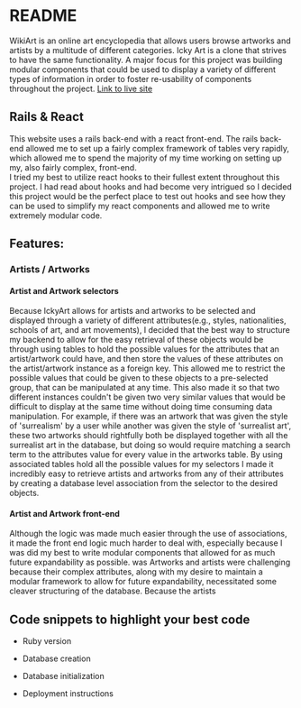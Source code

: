 # README
WikiArt is an online art encyclopedia that allows users browse artworks and artists by a multitude of different categories. Icky Art is a clone that strives to have the same functionality. A major focus for this project was building modular components that could be used to display a variety of different types of information in order to foster re-usability of components throughout the project.
[Link to live site](https://wikiartclone.herokuapp.com/)

## Rails & React
This website uses a rails back-end with a react front-end. The rails back-end allowed me to set up a fairly complex framework of tables very rapidly, which allowed me to spend the majority of my time working on setting up my, also fairly complex, front-end.  
I tried my best to utilize react hooks to their fullest extent throughout this project. I had read about hooks and had become very intrigued so I decided this project would be the perfect place to test out hooks and see how they can be used to simplify my react components and allowed me to write extremely modular code.

## Features:
### Artists / Artworks
#### Artist and Artwork selectors
Because IckyArt allows for artists and artworks to be selected and displayed through a variety of different attributes(e.g., styles, nationalities, schools of art, and art movements), I decided that the best way to structure my backend to allow for the easy retrieval of these objects would be through using tables to hold the possible values for the attributes that an artist/artwork could have, and then store the values of these attributes on the artist/artwork instance as a foreign key. This allowed me to restrict the possible values that could be given to these objects to a pre-selected group, that can be manipulated at any time. This also made it so that two different instances couldn't be given two very similar values that would be difficult to display at the same time without doing time consuming data manipulation. For example, if there was an artwork that was given the style of 'surrealism' by a user while another was given the style of 'surrealist art', these two artworks should rightfully both be displayed together with all the surrealist art in the database, but doing so would require matching a search term to the attributes value for every value in the artworks table. By using associated tables hold all the possible values for my selectors I made it incredibly easy to retrieve artists and artworks from any of their attributes by creating a database level association from the selector to the desired objects.

#### Artist and Artwork front-end
Although the logic was made much easier through the use of associations, it made the front end logic much harder to deal with, especially because I was did my best to write modular components that allowed for as much future expandability as possible. 
was Artworks and artists were challenging because their complex attributes, along with my desire to maintain a modular framework to allow for future expandability, necessitated some cleaver structuring of the database. Because the artists 
## Code snippets to highlight your best code


* Ruby version

* Database creation

* Database initialization

* Deployment instructions

